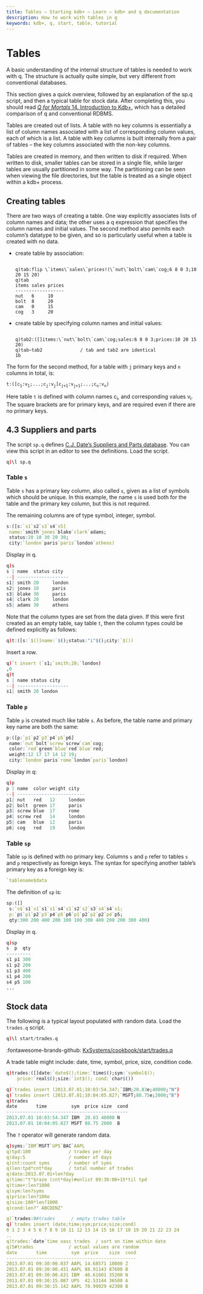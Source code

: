 ```yaml
---
title: Tables – Starting kdb+ – Learn – kdb+ and q documentation
description: How to work with tables in q
keywords: kdb+, q, start, table, tutorial
---
```

# Tables



A basic understanding of the internal structure of tables is needed to work with q. The structure is actually quite simple, but very different from conventional databases.

This section gives a quick overview, followed by an explanation of the sp.q script, and then a typical table for stock data. After completing this, you should read [_Q for Mortals_ 14. Introduction to Kdb+](/q4m3/14_Introduction_to_Kdb+/), which has a detailed comparison of q and conventional RDBMS.

Tables are created out of lists. A table with no key columns is essentially a list of column names associated with a list of corresponding column values, each of which is a list. A table with key columns is built internally from a pair of tables – the key columns associated with the non-key columns.

Tables are created in memory, and then written to disk if required. When written to disk, smaller tables can be stored in a single file, while larger tables are usually partitioned in some way. The partitioning can be seen when viewing the file directories, but the table is treated as a single object within a kdb+ process.


## Creating tables

There are two ways of creating a table. One way explicitly associates lists of column names and data; the other uses a q expression that specifies the column names and initial values. The second method also permits each column’s datatype to be given, and so is particularly useful when a table is created with no data.

-   create table by association:
    <pre><code class="language-q">
    q)tab:flip \`items\`sales\`prices!(\`nut\`bolt\`cam\`cog;6 8 0 3;10 20 15 20)
    q)tab
    items sales prices
    ------------------
    nut   6     10
    bolt  8     20
    cam   0     15
    cog   3     20
    </code></pre>

-   create table by specifying column names and initial values:
    <pre><code class="language-q">
    q)tab2:([]items:\`nut\`bolt\`cam\`cog;sales:6 8 0 3;prices:10 20 15 20)
    q)tab~tab2              / tab and tab2 are identical
    1b
    </code></pre>

The form for the second method, for a table with `j` primary keys and `n` columns in total, is:

`t:([c`<sub>`1`</sub>`:v`<sub>`1`</sub>`;...;c`<sub>`j`</sub>`:v`<sub>`j`</sub>`]c`<sub>`j+1`</sub>`:v`<sub>`j+1`</sub>`;...;c`<sub>`n`</sub>`:v`<sub>`n`</sub>`)`

Here table `t` is defined with column names c<sub>i</sub>, and corresponding values v<sub>i</sub>. The square brackets are for primary keys, and are required even if there are no primary keys.


## 4.3 Suppliers and parts

The script `sp.q` defines [C.J. Date’s Suppliers and Parts database](https://en.wikipedia.org/wiki/Suppliers_and_Parts_database). You can view this script in an editor to see the definitions. Load the script.

```q
q)\l sp.q
```


### Table `s`

Table `s` has a primary key column, also called `s`, given as a list of symbols which should be unique. In this example, the name `s` is used both for the table and the primary key column, but this is not required.

The remaining columns are of type symbol, integer, symbol.

```q
s:([s:`s1`s2`s3`s4`s5]
 name:`smith`jones`blake`clark`adams;
 status:20 10 30 20 30;
 city:`london`paris`paris`london`athens)
```

Display in q.

```q
q)s
s | name  status city
--| -------------------
s1| smith 20     london
s2| jones 10     paris
s3| blake 30     paris
s4| clark 20     london
s5| adams 30     athens
```

Note that the column types are set from the data given. If this were first created as an empty table, say table `t`, then the column types could be defined explicitly as follows:

```q
q)t:([s:`$()]name:`$();status:"i"$();city:`$())
```

Insert a row.

```q
q)`t insert (`s1;`smith;20;`london)
,0
q)t
s | name status city
--| -------------------
s1| smith 20 london
```


### Table `p`

Table `p` is created much like table `s`. As before, the table name and primary key name are both the same:

```q
p:([p:`p1`p2`p3`p4`p5`p6]
 name:`nut`bolt`screw`screw`cam`cog;
 color:`red`green`blue`red`blue`red;
 weight:12 17 17 14 12 19;
 city:`london`paris`rome`london`paris`london)
```

Display in q:

```q
q)p
p | name  color weight city
--| -------------------------
p1| nut   red   12     london
p2| bolt  green 17     paris
p3| screw blue  17     rome
p4| screw red   14     london
p5| cam   blue  12     paris
p6| cog   red   19     london
```


### Table `sp`

Table `sp` is defined with no primary key. Columns `s` and `p` refer to tables `s` and `p` respectively as foreign keys. The syntax for specifying another table’s primary key as a foreign key is:

```q
`tablename$data
```

The definition of `sp` is:

```q
sp:([]
 s:`s$`s1`s1`s1`s1`s4`s1`s2`s2`s3`s4`s4`s1;
 p:`p$`p1`p2`p3`p4`p5`p6`p1`p2`p2`p2`p4`p5;
 qty:300 200 400 200 100 100 300 400 200 200 300 400)
```

Display in q.

```q
q)sp
s  p  qty
---------
s1 p1 300
s1 p2 200
s1 p3 400
s1 p4 200
s4 p5 100
...
```


## Stock data

The following is a typical layout populated with random data. Load the `trades.q` script.

```q
q)\l start/trades.q
```

:fontawesome-brands-github: 
[KxSystems/cookbook/start/trades.q](https://github.com/KxSystems/cookbook/blob/master/start/trades.q) 

A trade table might include: date, time, symbol, price, size, condition code.

```q
q)trades:([]date:`date$();time:`time$();sym:`symbol$();
    price:`real$();size:`int$(); cond:`char$())

q)`trades insert (2013.07.01;10:03:54.347;`IBM;20.83e;40000;"N")
q)`trades insert (2013.07.01;10:04:05.827;`MSFT;88.75e;2000;"B")
q)trades
date       time         sym  price size  cond
---------------------------------------------
2013.07.01 10:03:54.347 IBM  20.83 40000 N
2013.07.01 10:04:05.827 MSFT 88.75 2000  B
```

The `?` operator will generate random data. 

```q
q)syms:`IBM`MSFT`UPS`BAC`AAPL
q)tpd:100              / trades per day
q)day:5                / number of days
q)cnt:count syms       / number of syms
q)len:tpd*cnt*day      / total number of trades
q)date:2013.07.01+len?day
q)time:"t"$raze (cnt*day)#enlist 09:30:00+15*til tpd
q)time+:len?1000
q)sym:len?syms
q)price:len?100e
q)size:100*len?1000
q)cond:len?" ABCDENZ"

q)`trades:0#trades      / empty trades table
q)`trades insert (date;time;sym;price;size;cond)
0 1 2 3 4 5 6 7 8 9 10 11 12 13 14 15 16 17 18 19 20 21 22 23 24
..
q)trades:`date`time xasc trades  / sort on time within date
q)5#trades             / actual values are random
date       time         sym  price    size  cond
------------------------------------------------
2013.07.01 09:30:00.037 AAPL 14.68571 18800 Z
2013.07.01 09:30:00.431 AAPL 88.91143 87600 B
2013.07.01 09:30:00.631 IBM  46.61601 35200 N
2013.07.01 09:30:15.087 UPS  42.53144 36500 A
2013.07.01 09:30:15.142 AAPL 78.99029 42300 B
```

